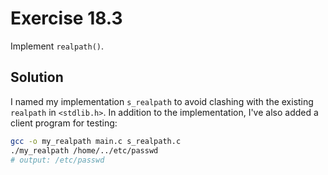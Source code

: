 # Exercise 18.3

Implement `realpath()`.

## Solution

I named my implementation `s_realpath` to avoid clashing with the existing `realpath`
in `<stdlib.h>`. In addition to the implementation, I've also added a client program for testing:

```bash
gcc -o my_realpath main.c s_realpath.c
./my_realpath /home/../etc/passwd
# output: /etc/passwd
```

